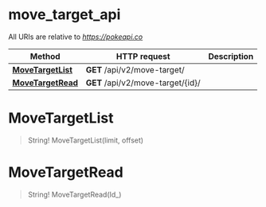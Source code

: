 # move_target_api

All URIs are relative to *https://pokeapi.co*

Method | HTTP request | Description
------------- | ------------- | -------------
[**MoveTargetList**](move_target_api.md#MoveTargetList) | **GET** /api/v2/move-target/ | 
[**MoveTargetRead**](move_target_api.md#MoveTargetRead) | **GET** /api/v2/move-target/{id}/ | 


<a name="MoveTargetList"></a>
# **MoveTargetList**
> String! MoveTargetList(limit, offset)


<a name="MoveTargetRead"></a>
# **MoveTargetRead**
> String! MoveTargetRead(Id_)


